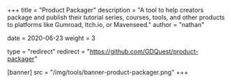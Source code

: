 +++
title = "Product Packager"
description = "A tool to help creators package and publish their tutorial series, courses, tools, and other products to platforms like Gumroad, Itch.io, or Mavenseed."
author = "nathan"

date = 2020-06-23
weight = 3

type = "redirect"
redirect = "https://github.com/GDQuest/product-packager"

[banner]
src = "/img/tools/banner-product-packager.png"
+++

